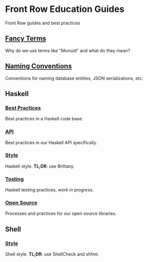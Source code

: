 # Front Row Education Guides

Front Row guides and best practices

## [Fancy Terms](./fancy-terms.md)

Why do we use terms like "Monoid" and what do they mean?

## [Naming Conventions](./naming-conventions.md)

Conventions for naming database entities, JSON serializations, etc.

## Haskell

### [Best Practices](./haskell-best-practices.md)

Best practices in a Haskell code base.

### [API](./haskell-api.md)

Best practices in our Haskell API specifically.

### [Style](./haskell-style.md)

Haskell style. **TL;DR**: use Brittany.

### [Testing](./haskell-testing.md)

Haskell testing practices, *work in progress*.

### [Open Source](./haskell-open-source.md)

Processes and practices for our open source libraries.

## Shell

### [Style](./shell-style.md)

Shell style. **TL;DR**: use ShellCheck and shfmt.
